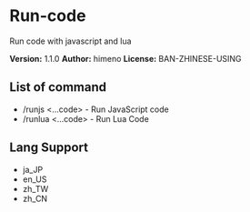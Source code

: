 # Run-code

Run code with javascript and lua

**Version:** 1.1.0
**Author:** himeno
**License:** BAN-ZHINESE-USING

## List of command

- /runjs <...code> - Run JavaScript code
- /runlua <...code> - Run Lua Code

## Lang Support

- ja_JP
- en_US
- zh_TW
- zh_CN
